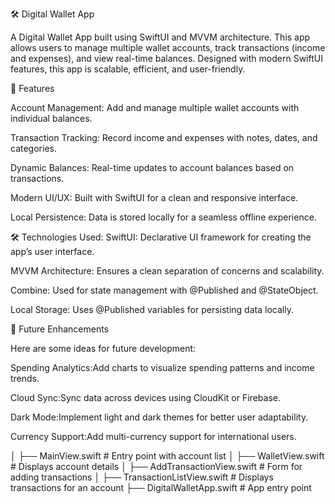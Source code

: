 🛠️ Digital Wallet App

A Digital Wallet App built using SwiftUI and MVVM architecture. This app allows users to manage multiple wallet accounts, track transactions (income and expenses), and view real-time balances. Designed with modern SwiftUI features, this app is scalable, efficient, and user-friendly.

🚀 Features

Account Management: Add and manage multiple wallet accounts with individual balances.

Transaction Tracking: Record income and expenses with notes, dates, and categories.

Dynamic Balances: Real-time updates to account balances based on transactions.

Modern UI/UX: Built with SwiftUI for a clean and responsive interface.

Local Persistence: Data is stored locally for a seamless offline experience.

🛠️ Technologies Used:
SwiftUI: Declarative UI framework for creating the app’s user interface.

MVVM Architecture: Ensures a clean separation of concerns and scalability.

Combine: Used for state management with @Published and @StateObject.

Local Storage: Uses @Published variables for persisting data locally.

🌟 Future Enhancements

Here are some ideas for future development:

Spending Analytics:Add charts to visualize spending patterns and income trends.

Cloud Sync:Sync data across devices using CloudKit or Firebase.

Dark Mode:Implement light and dark themes for better user adaptability.

Currency Support:Add multi-currency support for international users.

│   ├── MainView.swift         # Entry point with account list
│   ├── WalletView.swift       # Displays account details
│   ├── AddTransactionView.swift # Form for adding transactions
│   ├── TransactionListView.swift # Displays transactions for an account
├── DigitalWalletApp.swift     # App entry point
